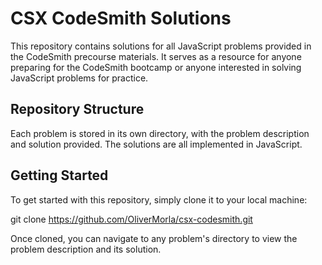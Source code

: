 # CSX CodeSmith Solutions

This repository contains solutions for all JavaScript problems provided in the CodeSmith precourse materials. It serves as a resource for anyone preparing for the CodeSmith bootcamp or anyone interested in solving JavaScript problems for practice.

## Repository Structure

Each problem is stored in its own directory, with the problem description and solution provided. The solutions are all implemented in JavaScript.

## Getting Started

To get started with this repository, simply clone it to your local machine:

git clone https://github.com/OliverMorla/csx-codesmith.git

Once cloned, you can navigate to any problem's directory to view the problem description and its solution.
